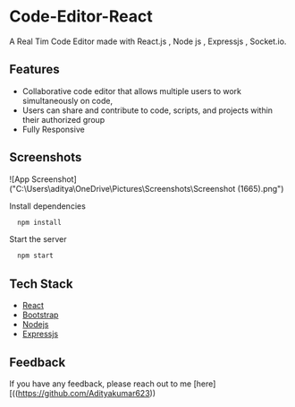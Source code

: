 # Code-Editor-React


A Real Tim Code Editor made with React.js , Node js , Expressjs , Socket.io.




## Features

- Collaborative code editor that allows multiple users to work simultaneously on code,
- Users can share and contribute to code, scripts, and projects within their authorized group
- Fully Responsive



## Screenshots

![App Screenshot]("C:\Users\aditya\OneDrive\Pictures\Screenshots\Screenshot (1665).png")



Install dependencies

```bash
  npm install
```

Start the server

```bash
  npm start
```



## Tech Stack

* [React](https://reactjs.org/)
* [Bootstrap](https://getbootstrap.com/)
*  [Nodejs](https://nodejs.org/en)
* [Expressjs](https://expressjs.com/)





## Feedback

If you have any feedback, please reach out to me [here][((https://github.com/Adityakumar623))
